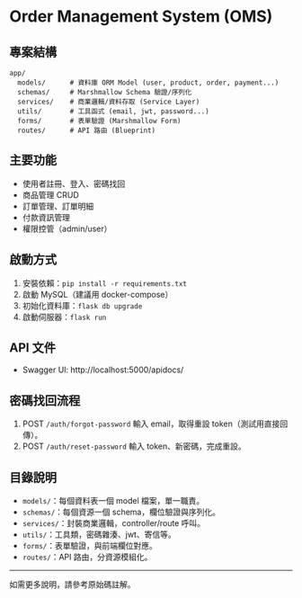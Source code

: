 # Order Management System (OMS)

## 專案結構

```
app/
  models/      # 資料庫 ORM Model (user, product, order, payment...)
  schemas/     # Marshmallow Schema 驗證/序列化
  services/    # 商業邏輯/資料存取 (Service Layer)
  utils/       # 工具函式 (email, jwt, password...)
  forms/       # 表單驗證 (Marshmallow Form)
  routes/      # API 路由 (Blueprint)
```

## 主要功能
- 使用者註冊、登入、密碼找回
- 商品管理 CRUD
- 訂單管理、訂單明細
- 付款資訊管理
- 權限控管（admin/user）

## 啟動方式
1. 安裝依賴：`pip install -r requirements.txt`
2. 啟動 MySQL（建議用 docker-compose）
3. 初始化資料庫：`flask db upgrade`
4. 啟動伺服器：`flask run`

## API 文件
- Swagger UI: http://localhost:5000/apidocs/

## 密碼找回流程
1. POST `/auth/forgot-password` 輸入 email，取得重設 token（測試用直接回傳）。
2. POST `/auth/reset-password` 輸入 token、新密碼，完成重設。

## 目錄說明
- `models/`：每個資料表一個 model 檔案，單一職責。
- `schemas/`：每個資源一個 schema，欄位驗證與序列化。
- `services/`：封裝商業邏輯，controller/route 呼叫。
- `utils/`：工具類，密碼雜湊、jwt、寄信等。
- `forms/`：表單驗證，與前端欄位對應。
- `routes/`：API 路由，分資源模組化。

---

如需更多說明，請參考原始碼註解。
